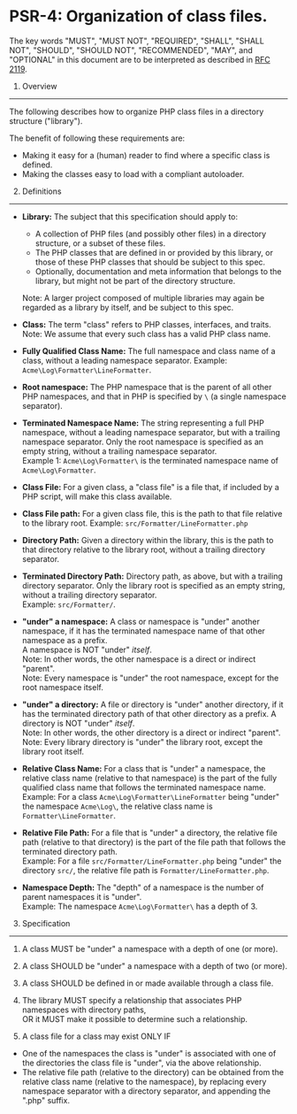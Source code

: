 PSR-4: Organization of class files.
====================================

The key words "MUST", "MUST NOT", "REQUIRED", "SHALL", "SHALL NOT", "SHOULD",
"SHOULD NOT", "RECOMMENDED", "MAY", and "OPTIONAL" in this document are to be
interpreted as described in [RFC 2119](http://tools.ietf.org/html/rfc2119).


1. Overview
--------------------

The following describes how to organize PHP class files in a directory structure ("library").

The benefit of following these requirements are:
* Making it easy for a (human) reader to find where a specific class is defined.
* Making the classes easy to load with a compliant autoloader.


2. Definitions
--------------------

- **Library:** The subject that this specification should apply to:
  * A collection of PHP files (and possibly other files) in a directory structure, or a subset of these files.
  * The PHP classes that are defined in or provided by this library, or those of these PHP classes that should be subject to this spec.
  * Optionally, documentation and meta information that belongs to the library, but might not be part of the directory structure.
  
  Note: A larger project composed of multiple libraries may again be regarded as a library by itself, and be subject to this spec.

- **Class:** The term "class" refers to PHP classes, interfaces, and traits.  
  Note: We assume that every such class has a valid PHP class name.

- **Fully Qualified Class Name:** The full namespace and class name of a class, without a leading namespace separator.
  Example: `Acme\Log\Formatter\LineFormatter`.

- **Root namespace:** The PHP namespace that is the parent of all other PHP namespaces, and that in PHP is specified by `\` (a single namespace separator).

- **Terminated Namespace Name:** The string representing a full PHP namespace, without a leading namespace separator, but with a trailing namespace separator. Only the root namespace is specified as an empty string, without a trailing namespace separator.  
  Example 1: `Acme\Log\Formatter\` is the terminated namespace name of `Acme\Log\Formatter`.

- **Class File:** For a given class, a "class file" is a file that, if included by a PHP script, will make this class available.

- **Class File path:** For a given class file, this is the path to that file relative to the library root.
  Example: `src/Formatter/LineFormatter.php`

- **Directory Path:** Given a directory within the library, this is the path to that directory relative to the library root, without a trailing directory separator.

- **Terminated Directory Path:** Directory path, as above, but with a trailing directory separator. Only the library root is specified as an empty string, without a trailing directory separator.  
  Example: `src/Formatter/`.

- **"under" a namespace:** A class or namespace is "under" another namespace, if it has the terminated namespace name of that other namespace as a prefix.  
  A namespace is NOT "under" _itself_.  
  Note: In other words, the other namespace is a direct or indirect "parent".  
  Note: Every namespace is "under" the root namespace, except for the root namespace itself.

- **"under" a directory:** A file or directory is "under" another directory, if it has the terminated directory path of that other directory as a prefix.
  A directory is NOT "under" _itself_.  
  Note: In other words, the other directory is a direct or indirect "parent".  
  Note: Every library directory is "under" the library root, except the library root itself.

- **Relative Class Name:** For a class that is "under" a namespace, the relative class name (relative to that namespace) is the part of the fully qualified class name that follows the terminated namespace name.  
  Example: For a class `Acme\Log\Formatter\LineFormatter` being "under" the namespace `Acme\Log\`, the relative class name is `Formatter\LineFormatter`.

- **Relative File Path:** For a file that is "under" a directory, the relative file path (relative to that directory) is the part of the file path that follows the terminated directory path.  
  Example: For a file `src/Formatter/LineFormatter.php` being "under" the directory `src/`, the relative file path is `Formatter/LineFormatter.php`.

- **Namespace Depth:** The "depth" of a namespace is the number of parent namespaces it is "under".  
  Example: The namespace `Acme\Log\Formatter\` has a depth of 3.


3. Specification
--------------------

1. A class MUST be "under" a namespace with a depth of one (or more).

2. A class SHOULD be "under" a namespace with a depth of two (or more).

3. A class SHOULD be defined in or made available through a class file.

4. The library MUST specify a relationship that associates PHP namespaces with directory paths,  
  OR it MUST make it possible to determine such a relationship.

5. A class file for a class may exist ONLY IF
  * One of the namespaces the class is "under" is associated with one of the directories the class file is "under", via the above relationship.
  * The relative file path (relative to the directory) can be obtained from the relative class name (relative to the namespace), by replacing every namespace separator with a directory separator, and appending the ".php" suffix.

